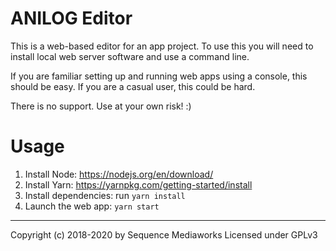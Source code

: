 # ANILOG Editor

This is a web-based editor for an app project. To use this you will need to install local web server software and use a command line.

If you are familiar setting up and running web apps using a console, this should be easy. If you are a casual user, this could be hard.

There is no support. Use at your own risk! :)

# Usage

1. Install Node: https://nodejs.org/en/download/ 
2. Install Yarn: https://yarnpkg.com/getting-started/install 
3. Install dependencies: run `yarn install`
4. Launch the web app: `yarn start`

---

Copyright (c) 2018-2020 by Sequence Mediaworks
Licensed under GPLv3
